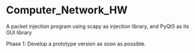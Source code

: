 # Computer_Network_HW
A packet injection program using scapy as injection library, and PyQt5 as its GUI library

Phase 1: Develop a prototype version as soon as possible.


